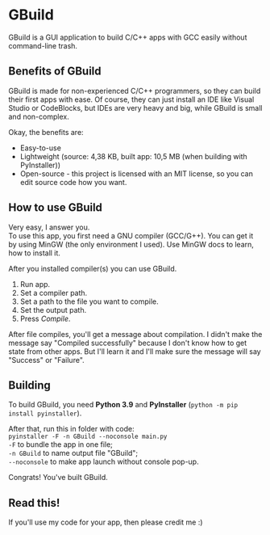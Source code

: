 # GBuild
GBuild is a GUI application to build C/C++ apps with GCC easily without command-line trash.
## Benefits of GBuild
GBuild is made for non-experienced C/C++ programmers, so they can build their first apps with ease. Of course, they can
just install an IDE like Visual Studio or CodeBlocks, but IDEs are very heavy and big, while GBuild is small and
non-complex.

Okay, the benefits are:
- Easy-to-use
- Lightweight (source: 4,38 KB, built app: 10,5 MB (when building with PyInstaller))
- Open-source - this project is licensed with an MIT license, so you can edit source code how you want.

## How to use GBuild
Very easy, I answer you.<br>
To use this app, you first need a GNU compiler (GCC/G++). You can get it by using MinGW (the only environment I used).
Use MinGW docs to learn, how to install it.

After you installed compiler(s) you can use GBuild.
1. Run app.
2. Set a compiler path.
3. Set a path to the file you want to compile.
4. Set the output path.
5. Press _Compile_.

After file compiles, you'll get a message about compilation. I didn't make the message say "Compiled successfully" because I
don't know how to get state from other apps. But I'll learn it and I'll make sure the message will say "Success" or "Failure".
## Building
To build GBuild, you need **Python 3.9** and **PyInstaller** (`python -m pip install pyinstaller`).

After that, run this in folder with code:<br>
`pyinstaller -F -n GBuild --noconsole main.py`<br>
`-F` to bundle the app in one file;<br>
`-n GBuild` to name output file "GBuild";<br>
`--noconsole` to make app launch without console pop-up.

Congrats! You've built GBuild.
## Read this!
If you'll use my code for your app, then please credit me :)
